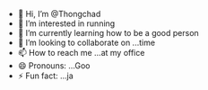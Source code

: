 - 👋 Hi, I’m @Thongchad
- 👀 I’m interested in running
- 🌱 I’m currently learning how to be a good person
- 💞️ I’m looking to collaborate on ...time
- 📫 How to reach me ...at my office
- 😄 Pronouns: ...Goo
- ⚡ Fun fact: ...ja

<!---
Thongchad/Thongchad is a ✨ special ✨ repository because its `README.md` (this file) appears on your GitHub profile.
You can click the Preview link to take a look at your changes.
--->
